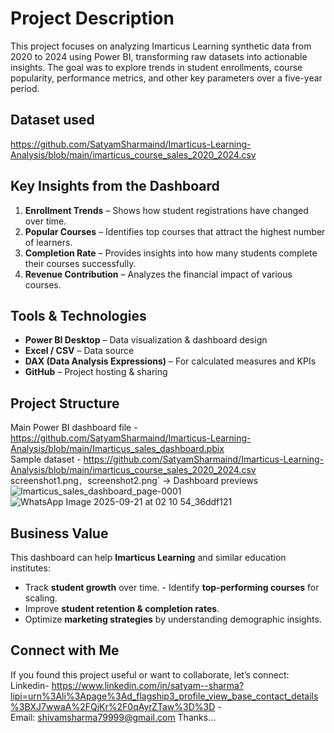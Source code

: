 # Project Description

This project focuses on analyzing Imarticus Learning synthetic data from 2020 to 2024 using Power BI, transforming raw datasets into actionable insights. The goal was to explore trends in student enrollments, course popularity, performance metrics, and other key parameters over a five-year period.

## Dataset used
https://github.com/SatyamSharmaind/Imarticus-Learning-Analysis/blob/main/imarticus_course_sales_2020_2024.csv

## Key Insights from the Dashboard   
1. **Enrollment Trends** – Shows how student registrations have changed over time.   
2. **Popular Courses** – Identifies top courses that attract the highest number of learners.   
3. **Completion Rate** – Provides insights into how many students complete their courses 
successfully.   
4. **Revenue Contribution** – Analyzes the financial impact of various courses.

## Tools & Technologies  
- **Power BI Desktop** – Data visualization & dashboard design
- **Excel / CSV** – Data source
- **DAX (Data Analysis Expressions)** – For calculated measures and KPIs
- **GitHub** – Project hosting & sharing

## Project Structure
Main Power BI dashboard file -https://github.com/SatyamSharmaind/Imarticus-Learning-Analysis/blob/main/Imarticus_sales_dashboard.pbix  
Sample dataset  - https://github.com/SatyamSharmaind/Imarticus-Learning-Analysis/blob/main/imarticus_course_sales_2020_2024.csv
screenshot1.png`, `screenshot2.png` → Dashboard previews 
![Imarticus_sales_dashboard_page-0001](https://github.com/user-attachments/assets/43b0d971-cc1b-4810-b01b-6cad8dbcc306)
![WhatsApp Image 2025-09-21 at 02 10 54_36ddf121](https://github.com/user-attachments/assets/97a946c3-719a-475c-baf3-41b9d2f856f3)


## Business Value   
This dashboard can help **Imarticus Learning** and similar education institutes:
- Track **student growth** over time.   - Identify **top-performing courses** for scaling.
- Improve **student retention & completion rates**.
- Optimize **marketing strategies** by understanding demographic insights.  

## Connect with Me   
If you found this project useful or want to collaborate, let’s connect:   
Linkedin- 
https://www.linkedin.com/in/satyam--sharma?lipi=urn%3Ali%3Apage%3Ad_flagship3_profile_view_base_contact_details%3BXJ7wwaA%2FQjKr%2F0qAyrZTaw%3D%3D -         
Email: shivamsharma79999@gmail.com 
Thanks…
